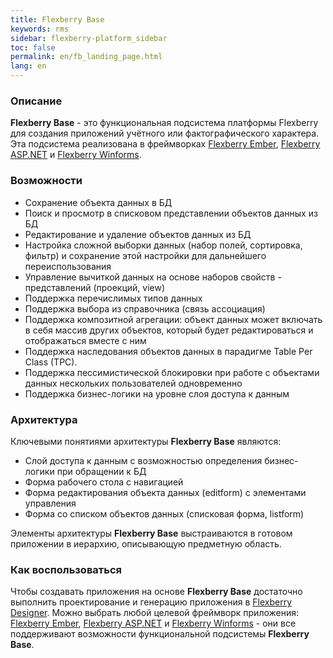 ```yaml
---
title: Flexberry Base
keywords: rms
sidebar: flexberry-platform_sidebar
toc: false
permalink: en/fb_landing_page.html
lang: en
---
```


### Описание

**Flexberry Base** - это функциональная подсистема платформы Flexberry для создания приложений учётного или фактографического характера. Эта подсистема реализована в фреймворках [Flexberry Ember](ef3_landing_page.html), [Flexberry ASP.NET](fa_landing_page.html) и [Flexberry Winforms](fw_landing_page.html).

### Возможности

* Сохранение объекта данных в БД
* Поиск и просмотр в списковом представлении объектов данных из БД
* Редактирование и удаление объектов данных из БД
* Настройка сложной выборки данных (набор полей, сортировка, фильтр) и сохранение этой настройки для дальнейшего переиспользования
* Управление вычиткой данных на основе наборов свойств - представлений (проекций, view)
* Поддержка перечислимых типов данных
* Поддержка выбора из справочника (связь ассоциация)
* Поддержка композитной агрегации: объект данных может включать в себя массив других объектов, который будет редактироваться и отображаться вместе с ним
* Поддержка наследования объектов данных в парадигме Table Per Class (TPC).
* Поддержка пессимистической блокировки при работе с объектами данных нескольких пользователей одновременно
* Поддержка бизнес-логики на уровне слоя доступа к данным

### Архитектура

Ключевыми понятиями архитектуры **Flexberry Base** являются:

* Слой доступа к данным c возможностью определения бизнес-логики при обращении к БД
* Форма рабочего стола с навигацией
* Форма редактирования объекта данных (editform) с элементами управления
* Форма со списком объектов данных (списковая форма, listform)

Элементы архитектуры **Flexberry Base** выстраиваются в готовом приложении в иерархию, описывающую предметную область.

### Как воспользоваться

Чтобы создавать приложения на основе **Flexberry Base** достаточно выполнить проектирование и генерацию приложения в [Flexberry Designer](developers-flexberry-designer.html). Можно выбрать любой целевой фреймворк приложения: [Flexberry Ember](ef3_landing_page.html), [Flexberry ASP.NET](fa_landing_page.html) и [Flexberry Winforms](fw_landing_page.html) - они все поддерживают возможности функциональной подсистемы **Flexberry Base**.
